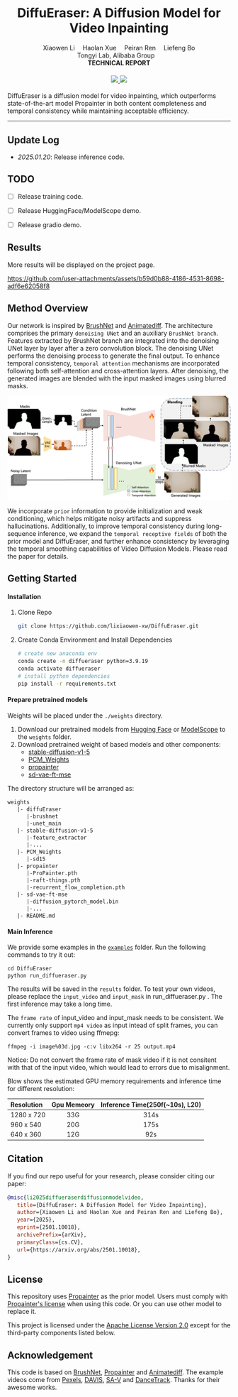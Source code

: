 <div align="center">

<h1>DiffuEraser: A Diffusion Model for Video Inpainting</h1>

<div>
    Xiaowen Li&emsp;
    Haolan Xue&emsp;
    Peiran Ren&emsp;
    Liefeng Bo
</div>
<div>
    Tongyi Lab, Alibaba Group&emsp; 
</div>

<div>
    <strong>TECHNICAL REPORT</strong>
</div>

<div>
    <h4 align="center">
        <a href="https://lixiaowen-xw.github.io/DiffuEraser-page" target='_blank'>
        <img src="https://img.shields.io/badge/%F0%9F%8C%B1-Project%20Page-blue">
        </a>
        <a href="https://arxiv.org/abs/2501.10018" target='_blank'>
        <img src="https://img.shields.io/badge/arXiv-2501.10018-B31B1B.svg">
        </a>
    </h4>
</div>




</div>

DiffuEraser is a diffusion model for video inpainting, which outperforms state-of-the-art model Propainter in both content completeness and temporal consistency while maintaining acceptable efficiency.

---


## Update Log
- *2025.01.20*: Release inference code.


## TODO
- [ ] Release training code.
- [ ] Release HuggingFace/ModelScope demo.
- [ ] Release gradio demo.
  
  
## Results
More results will be displayed on the project page.   

https://github.com/user-attachments/assets/b59d0b88-4186-4531-8698-adf6e62058f8




## Method Overview
Our network is inspired by [BrushNet](https://github.com/TencentARC/BrushNet) and [Animatediff](https://github.com/guoyww/AnimateDiff). The architecture comprises the primary `denoising UNet` and an auxiliary `BrushNet branch`. Features extracted by BrushNet branch are integrated into the denoising UNet layer by layer after a zero convolution block. The denoising UNet performs the denoising process to generate the final output. To enhance temporal consistency, `temporal attention` mechanisms are incorporated following both self-attention and cross-attention layers. After denoising, the generated images are blended with the input masked images using blurred masks.

![overall_structure](assets/DiffuEraser_pipeline.png)

We incorporate `prior` information to provide initialization and weak conditioning, which helps mitigate noisy artifacts and suppress hallucinations.
Additionally, to improve temporal consistency during long-sequence inference, we expand the `temporal receptive fields` of both the prior model and DiffuEraser, and further enhance consistency by leveraging the temporal smoothing capabilities of Video Diffusion Models. Please read the paper for details.


## Getting Started

#### Installation 

1. Clone Repo

   ```bash
   git clone https://github.com/lixiaowen-xw/DiffuEraser.git
   ```

2. Create Conda Environment and Install Dependencies

   ```bash
   # create new anaconda env
   conda create -n diffueraser python=3.9.19  
   conda activate diffueraser
   # install python dependencies
   pip install -r requirements.txt 
   ```

#### Prepare pretrained models
Weights will be placed under the `./weights` directory.  
1. Download our pretrained models from [Hugging Face](https://huggingface.co/lixiaowen/diffuEraser) or [ModelScope](https://www.modelscope.cn/xingzi/diffuEraser.git) to the `weights` folder.  
2. Download pretrained weight of based models and other components:  
    - [stable-diffusion-v1-5](https://huggingface.co/stable-diffusion-v1-5/stable-diffusion-v1-5)  
    - [PCM_Weights](https://huggingface.co/wangfuyun/PCM_Weights)  
    - [propainter](https://github.com/sczhou/ProPainter/releases/tag/v0.1.0)  
    - [sd-vae-ft-mse](https://huggingface.co/stabilityai/sd-vae-ft-mse) 


The directory structure will be arranged as:
```
weights
   |- diffuEraser
      |-brushnet
      |-unet_main
   |- stable-diffusion-v1-5
      |-feature_extractor
      |-...
   |- PCM_Weights
      |-sd15
   |- propainter
      |-ProPainter.pth
      |-raft-things.pth
      |-recurrent_flow_completion.pth
   |- sd-vae-ft-mse
      |-diffusion_pytorch_model.bin
      |-...
   |- README.md
```

#### Main Inference
We provide some examples in the [`examples`](./examples) folder.
Run the following commands to try it out:
```shell
cd DiffuEraser
python run_diffueraser.py 
```
The results will be saved in the `results` folder.
To test your own videos, please replace the `input_video` and `input_mask` in run_diffueraser.py .  The first inference may take a long time.  

The `frame rate` of input_video and input_mask needs to be consistent.  We currently only support `mp4 video`  as input intead of split frames, you can convert frames to video using ffmepg:
```shell
ffmpeg -i image%03d.jpg -c:v libx264 -r 25 output.mp4
```
Notice: Do not convert the frame rate of mask video if it is not consitent with that of the input video, which would lead to errors due to misalignment. 


Blow shows the estimated GPU memory requirements and inference time for different resolution: 

| Resolution | Gpu Memeory | Inference Time(250f(~10s), L20) |
| :--------- | :---------: | :-----------------------------: |
| 1280 x 720 |     33G     |              314s               |
| 960 x 540  |     20G     |              175s               |
| 640 x 360  |     12G     |               92s               |
 

## Citation

   If you find our repo useful for your research, please consider citing our paper:

   ```bibtex
   @misc{li2025diffueraserdiffusionmodelvideo,
      title={DiffuEraser: A Diffusion Model for Video Inpainting}, 
      author={Xiaowen Li and Haolan Xue and Peiran Ren and Liefeng Bo},
      year={2025},
      eprint={2501.10018},
      archivePrefix={arXiv},
      primaryClass={cs.CV},
      url={https://arxiv.org/abs/2501.10018}, 
}
   ```


## License
This repository uses [Propainter](https://github.com/sczhou/ProPainter) as the prior model. Users must comply with [Propainter's license](https://github.com/sczhou/ProPainter/blob/main/LICENSE) when using this code. Or you can use other model to replace it.

This project is licensed under the [Apache License Version 2.0](./LICENSE) except for the third-party components listed below.


## Acknowledgement

This code is based on [BrushNet](https://github.com/TencentARC/BrushNet), [Propainter](https://github.com/sczhou/ProPainter) and [Animatediff](https://github.com/guoyww/AnimateDiff). The example videos come from [Pexels](https://www.pexels.com/), [DAVIS](https://davischallenge.org/), [SA-V](https://ai.meta.com/datasets/segment-anything-video) and [DanceTrack](https://dancetrack.github.io/).  Thanks for their awesome works.   



